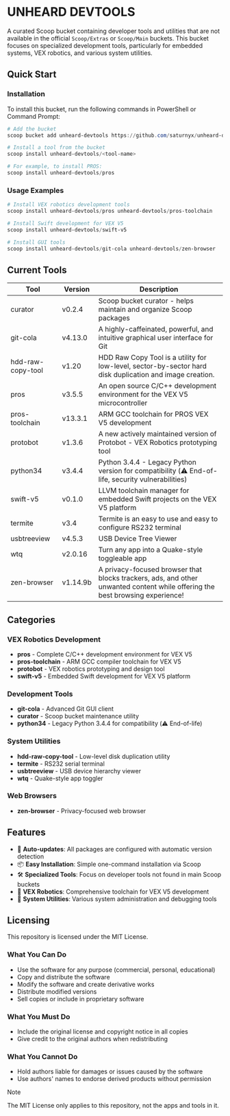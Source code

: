 # UNHEARD DEVTOOLS

A curated Scoop bucket containing developer tools and utilities that are not available in the official `Scoop/Extras` or `Scoop/Main` buckets. This bucket focuses on specialized development tools, particularly for embedded systems, VEX robotics, and various system utilities.

## Quick Start

### Installation

To install this bucket, run the following commands in PowerShell or Command Prompt:

```powershell
# Add the bucket
scoop bucket add unheard-devtools https://github.com/saturnyx/unheard-devtools

# Install a tool from the bucket
scoop install unheard-devtools/<tool-name>

# For example, to install PROS:
scoop install unheard-devtools/pros
```

### Usage Examples

```powershell
# Install VEX robotics development tools
scoop install unheard-devtools/pros unheard-devtools/pros-toolchain

# Install Swift development for VEX V5
scoop install unheard-devtools/swift-v5

# Install GUI tools
scoop install unheard-devtools/git-cola unheard-devtools/zen-browser
```

## Current Tools

| Tool              | Version   | Description                                                                                                                  |
| ----------------- | --------- | ---------------------------------------------------------------------------------------------------------------------------- |
| curator           | v0.2.4    | Scoop bucket curator - helps maintain and organize Scoop packages                                                           |
| git-cola          | v4.13.0   | A highly-caffeinated, powerful, and intuitive graphical user interface for Git                                               |
| hdd-raw-copy-tool | v1.20     | HDD Raw Copy Tool is a utility for low-level, sector-by-sector hard disk duplication and image creation.                     |
| pros              | v3.5.5    | An open source C/C++ development environment for the VEX V5 microcontroller                                                  |
| pros-toolchain    | v13.3.1   | ARM GCC toolchain for PROS VEX V5 development                                                                                |
| protobot          | v1.3.6    | A new actively maintained version of Protobot - VEX Robotics prototyping tool                                                |
| python34          | v3.4.4    | Python 3.4.4 - Legacy Python version for compatibility (⚠️ End-of-life, security vulnerabilities)                         |
| swift-v5          | v0.1.0    | LLVM toolchain manager for embedded Swift projects on the VEX V5 platform                                                   |
| termite           | v3.4      | Termite is an easy to use and easy to configure RS232 terminal                                                               |
| usbtreeview       | v4.5.3    | USB Device Tree Viewer                                                                                                       |
| wtq               | v2.0.16   | Turn any app into a Quake-style toggleable app                                                                               |
| zen-browser       | v1.14.9b  | A privacy-focused browser that blocks trackers, ads, and other unwanted content while offering the best browsing experience! |

## Categories

### VEX Robotics Development

- **pros** - Complete C/C++ development environment for VEX V5
- **pros-toolchain** - ARM GCC compiler toolchain for VEX V5
- **protobot** - VEX robotics prototyping and design tool
- **swift-v5** - Embedded Swift development for VEX V5 platform

### Development Tools

- **git-cola** - Advanced Git GUI client
- **curator** - Scoop bucket maintenance utility
- **python34** - Legacy Python 3.4.4 for compatibility (⚠️ End-of-life)

### System Utilities

- **hdd-raw-copy-tool** - Low-level disk duplication utility
- **termite** - RS232 serial terminal
- **usbtreeview** - USB device hierarchy viewer
- **wtq** - Quake-style app toggler

### Web Browsers

- **zen-browser** - Privacy-focused web browser

## Features

- 🔄 **Auto-updates**: All packages are configured with automatic version detection
- 📦 **Easy Installation**: Simple one-command installation via Scoop
- 🛠️ **Specialized Tools**: Focus on developer tools not found in main Scoop buckets
- 🤖 **VEX Robotics**: Comprehensive toolchain for VEX V5 development
- 🔧 **System Utilities**: Various system administration and debugging tools

## Licensing

This repository is licensed under the MIT License.

### What You Can Do

- Use the software for any purpose (commercial, personal, educational)
- Copy and distribute the software
- Modify the software and create derivative works
- Distribute modified versions
- Sell copies or include in proprietary software

### What You Must Do

- Include the original license and copyright notice in all copies
- Give credit to the original authors when redistributing

### What You Cannot Do

- Hold authors liable for damages or issues caused by the software
- Use authors' names to endorse derived products without permission

> [!NOTE]
> The MIT License only applies to this repository, not the apps and tools in it.
